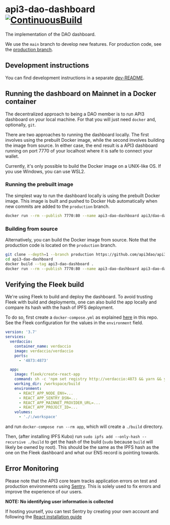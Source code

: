 # api3-dao-dashboard [![ContinuousBuild](https://github.com/api3dao/api3-dao-dashboard/actions/workflows/main.yml/badge.svg?branch=main)](https://github.com/api3dao/api3-dao-dashboard/actions/workflows/main.yml)

The implementation of the DAO dashboard.

We use the `main` branch to develop new features. For production code, see the
[production branch](https://github.com/api3dao/api3-dao-dashboard/tree/production).

## Development instructions

You can find development instructions in a separate [dev-README](./dev-README.md).

## Running the dashboard on Mainnet in a Docker container

The decentralized approach to being a DAO member is to run API3 dashboard on your local machine. For that you will just
need `docker` and, optionally, `git`.

There are two approaches to running the dashboard locally. The first involves using the prebuilt Docker image, while the
second involves building the image from source. In either case, the end result is a API3 dashboard running on port 7770
of your localhost where it is safe to connect your wallet.

Currently, it's only possible to build the Docker image on a UNIX-like OS. If you use Windows, you can use WSL2.

### Running the prebuilt image

The simplest way to run the dashboard locally is using the prebuilt Docker image. This image is built and pushed to
Docker Hub automatically when new commits are added to the `production` branch.

```sh
docker run --rm --publish 7770:80 --name api3-dao-dashboard api3/dao-dashboard:latest
```

### Building from source

Alternatively, you can build the Docker image from source. Note that the production code is located on the `production`
branch.

```sh
git clone --depth=1 --branch production https://github.com/api3dao/api3-dao-dashboard.git
cd api3-dao-dashboard
docker build --tag api3-dao-dashboard .
docker run --rm --publish 7770:80 --name api3-dao-dashboard api3-dao-dashboard
```

## Verifying the Fleek build

We're using Fleek to build and deploy the dashboard. To avoid trusting Fleek with build and deployments, one can also
build the app locally and compare its hash with the hash of IPFS deployment.

To do so, first create a `docker-compose.yml` as explained
[here](https://docs.fleek.co/hosting/site-deployment/#testing-deployments-locally) in this repo. See the Fleek
configuration for the values in the `environment` field.

```yml
version: '3.7'
services:
  verdaccio:
    container_name: verdaccio
    image: verdaccio/verdaccio
    ports:
      - '4873:4873'

  app:
    image: fleek/create-react-app
    command: sh -c 'npm set registry http://verdaccio:4873 && yarn && yarn build'
    working_dir: /workspace/build
    environment:
      - REACT_APP_NODE_ENV=...
      - REACT_APP_SENTRY_DSN=...
      - REACT_APP_MAINNET_PROVIDER_URL=...
      - REACT_APP_PROJECT_ID=...
    volumes:
      - './:/workspace'
```

and run `docker-compose run --rm app`, which will create a `./build` directory.

Then, (after installing IPFS Kubo) run `sudo ipfs add --only-hash --recursive ./build` to get the hash of the build
(`sudo` because `build` will likely be owned by root). This should be the same as the IPFS hash as the one on the Fleek
dashboard and what our ENS record is pointing towards.

## Error Monitoring

Please note that the API3 core team tracks application errors on test and production environments using
[Sentry](https://sentry.io). This is solely used to fix errors and improve the experience of our users.

**NOTE: No identifying user information is collected**

If hosting yourself, you can test Sentry by creating your own account and following the
[React installation guide](https://docs.sentry.io/platforms/javascript/guides/react/)
